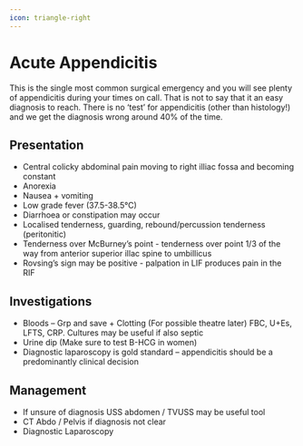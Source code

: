 ```yaml
---
icon: triangle-right
---
```


# Acute Appendicitis

This is the single most common surgical emergency and you will see plenty of appendicitis during your times on call. That is not to say that it an easy diagnosis to reach. There is no ‘test’ for appendicitis (other than histology!) and we get the diagnosis wrong around 40% of the time.

## Presentation

- Central colicky abdominal pain moving to right illiac fossa and becoming constant
- Anorexia
- Nausea + vomiting
- Low grade fever (37.5-38.5°C)
- Diarrhoea or constipation may occur
- Localised tenderness, guarding, rebound/percussion tenderness (peritonitic)
- Tenderness over McBurney’s point - tenderness over point 1/3 of the way from anterior superior illac spine to umbillicus
- Rovsing’s sign may be positive - palpation in LIF produces pain in the RIF

## Investigations

- Bloods – Grp and save + Clotting (For possible theatre later) FBC, U+Es, LFTS, CRP. Cultures may be useful if also septic
- Urine dip (Make sure to test B-HCG in women)
- Diagnostic laparoscopy is gold standard – appendicitis should be a predominantly clinical decision

## Management


- If unsure of diagnosis USS abdomen / TVUSS may be useful tool
- CT Abdo / Pelvis if diagnosis not clear
- Diagnostic Laparoscopy

